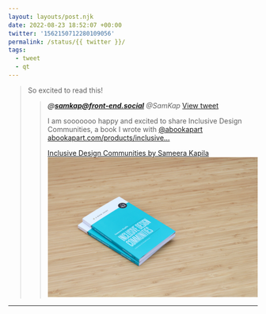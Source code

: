 ```yaml
---
layout: layouts/post.njk
date: 2022-08-23 18:52:07 +00:00
twitter: '1562150712280109056'
permalink: /status/{{ twitter }}/
tags: 
  - tweet
  - qt
---
```


> So excited to read this!
> 
> > <cite>**@samkap@front-end.social** @SamKap</cite> [View tweet](https://twitter.com/SamKap/status/1562099406907785219)
> > 
> > I am sooooooo happy and excited to share Inclusive Design Communities, a book I wrote with [@abookapart](https://twitter.com/abookapart) [abookapart.com/products/inclusive…](https://abookapart.com/products/inclusive-design-communities)
> > 
> > [<span>Inclusive Design Communities by Sameera Kapila</span> ![two stacked turquoise books: Inclusive Design Communities](/img/_qt/RRSz7cGV.png)](https://abookapart.com/products/inclusive-design-communities)

---
